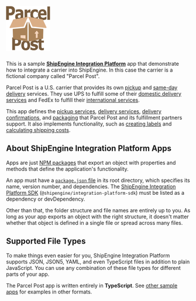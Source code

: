 ![Parcel Post](../logo.svg)
=====================================================

This is a sample [**ShipEngine Integration Platform**](https://www.shipengine.com/docs/integration-platform/) app that demonstrate how to integrate a carrier into ShipEngine. In this case the carrier is a fictional company called "Parcel Post".

Parcel Post is a U.S. carrier that provides its own [pickup](./src/definitions/pickup-services.ts) and [same-day delivery](./src/definitions/delivery-services/same-day.ts) services. They use UPS to fulfill some of their [domestic delivery services](./src/definitions/delivery-services/domestic-standard.ts) and FedEx to fulfill their [international services](./src/definitions/delivery-services/international-priority.ts).

This app defines the [pickup services](./src/definitions/pickup-services.ts), [delivery services](./src/definitions/delivery-services), [delivery confirmations](./src/definitions/delivery-confirmations.ts), and [packaging](./src/definitions/packaging) that Parcel Post and its fulfillment partners support. It also implements functionality, such as [creating labels](./src/methods/create-shipment.ts) and [calculating shipping costs](./src/methods/rate-shipment.ts).



About ShipEngine Integration Platform Apps
--------------------------------------------
Apps are just [NPM packages](https://docs.npmjs.com/about-packages-and-modules) that export an object with properties and methods that define the application's functionality.

An app must have a [`package.json` file](https://docs.npmjs.com/files/package.json) in its root directory, which specifies its name, version number, and dependencies. The [ShipEngine Integration Platform SDK](https://www.npmjs.com/package/@shipengine/integration-platform-sdk) (`@shipengine/integration-platform-sdk`) must be listed as a dependency or devDependency.

Other than that, the folder structure and file names are entirely up to you.  As long as your app exports an object with the right structure, it doesn't matter whether that object is defined in a single file or spread across many files.



Supported File Types
----------------------------
To make things even easier for you, ShipEngine Integration Platform supports JSON, JSON5, YAML, and even TypeScript files in addition to plain JavaScript. You can use any combination of these file types for different parts of your app.

The Parcel Post app is written entirely in **TypeScript**. See [other sample apps](../../README.md) for examples in other formats.
